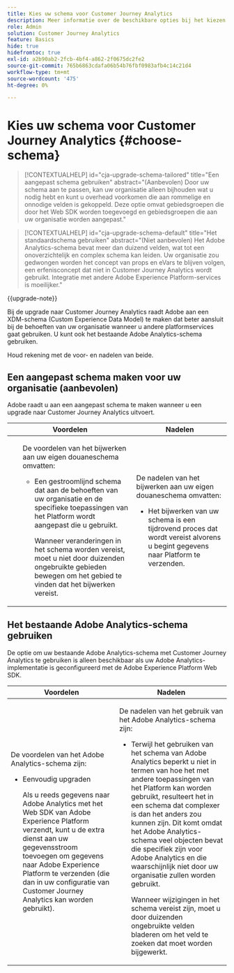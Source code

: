 ```yaml
---
title: Kies uw schema voor Customer Journey Analytics
description: Meer informatie over de beschikbare opties bij het kiezen van een schema voor Customer Journey Analytics en over de voor- en nadelen van beide
role: Admin
solution: Customer Journey Analytics
feature: Basics
hide: true
hidefromtoc: true
exl-id: a2b90ab2-2fcb-4bf4-a862-2f0675dc2fe2
source-git-commit: 765b6863cdafa06b54b76fbf0983afb4c14c21d4
workflow-type: tm+mt
source-wordcount: '475'
ht-degree: 0%

---
```


# Kies uw schema voor Customer Journey Analytics {#choose-schema}

<!-- markdownlint-disable MD034 -->

>[!CONTEXTUALHELP]
>id="cja-upgrade-schema-tailored"
>title="Een aangepast schema gebruiken"
>abstract="(Aanbevolen) Door uw schema aan te passen, kan uw organisatie alleen bijhouden wat u nodig hebt en kunt u overhead voorkomen die aan rommelige en onnodige velden is gekoppeld. Deze optie omvat gebiedsgroepen die door het Web SDK worden toegevoegd en gebiedsgroepen die aan uw organisatie worden aangepast."

<!-- markdownlint-enable MD034 -->

<!-- markdownlint-disable MD034 -->

>[!CONTEXTUALHELP]
>id="cja-upgrade-schema-default"
>title="Het standaardschema gebruiken"
>abstract="(Niet aanbevolen) Het Adobe Analytics-schema bevat meer dan duizend velden, wat tot een onoverzichtelijk en complex schema kan leiden. Uw organisatie zou gedwongen worden het concept van props en eVars te blijven volgen, een erfenisconcept dat niet in Customer Journey Analytics wordt gebruikt. Integratie met andere Adobe Experience Platform-services is moeilijker."

<!-- markdownlint-enable MD034 -->

{{upgrade-note}}

<!-- this page exists as the "Learn more" link in the info icons for the options "I am comfortable using my Adobe Analytics schema as a basis" and "I want to use a schema tailored to my organization" -->

Bij de upgrade naar Customer Journey Analytics raadt Adobe aan een XDM-schema (Custom Experience Data Model) te maken dat beter aansluit bij de behoeften van uw organisatie wanneer u andere platformservices gaat gebruiken. U kunt ook het bestaande Adobe Analytics-schema gebruiken.

Houd rekening met de voor- en nadelen van beide.

## Een aangepast schema maken voor uw organisatie (aanbevolen)

Adobe raadt u aan een aangepast schema te maken wanneer u een upgrade naar Customer Journey Analytics uitvoert.

| Voordelen | Nadelen |
|----------|---------|
| <ul><p>De voordelen van het bijwerken aan uw eigen douaneschema omvatten:</p><ul><li>Een gestroomlijnd schema dat aan de behoeften van uw organisatie en de specifieke toepassingen van het Platform wordt aangepast die u gebruikt.</li><p>Wanneer veranderingen in het schema worden vereist, moet u niet door duizenden ongebruikte gebieden bewegen om het gebied te vinden dat het bijwerken vereist.</p></ul> | <p>De nadelen van het bijwerken aan uw eigen douaneschema omvatten:</p><ul><li>Het bijwerken van uw schema is een tijdrovend proces dat wordt vereist alvorens u begint gegevens naar Platform te verzenden.</li></ul> |

## Het bestaande Adobe Analytics-schema gebruiken

De optie om uw bestaande Adobe Analytics-schema met Customer Journey Analytics te gebruiken is alleen beschikbaar als uw Adobe Analytics-implementatie is geconfigureerd met de Adobe Experience Platform Web SDK. <!-- correct? Or can you do this with an AppMeasurement implementation?-->

| Voordelen | Nadelen |
|----------|---------|
| <p>De voordelen van het Adobe Analytics-schema zijn:</p><ul><li>Eenvoudig upgraden<p>Als u reeds gegevens naar Adobe Analytics met het Web SDK van Adobe Experience Platform verzendt, kunt u de extra dienst aan uw gegevensstroom toevoegen om gegevens naar Adobe Experience Platform te verzenden (die dan in uw configuratie van Customer Journey Analytics kan worden gebruikt).</p></li></ul> | <p>De nadelen van het gebruik van het Adobe Analytics-schema zijn:</p><ul><li>Terwijl het gebruiken van het schema van Adobe Analytics beperkt u niet in termen van hoe het met andere toepassingen van het Platform kan worden gebruikt, resulteert het in een schema dat complexer is dan het anders zou kunnen zijn. Dit komt omdat het Adobe Analytics-schema veel objecten bevat die specifiek zijn voor Adobe Analytics en die waarschijnlijk niet door uw organisatie zullen worden gebruikt.<p>Wanneer wijzigingen in het schema vereist zijn, moet u door duizenden ongebruikte velden bladeren om het veld te zoeken dat moet worden bijgewerkt.</p></li></ul> |




<!-- Not sure about any of this: 

If you plan to use your Adobe Analytics schema, the following steps are required:

For Adobe Analytics implementations using AppMeasurement:

1. Datastream mapping

For Adobe Analytics implementations using the Web SDK:

1. 



the upgrade steps provided by the Customer Journey Analytics Upgrade Guide.

If you want to create an XDM schema to use with Customer Journey Analytics, continue with [Create an XDM schema to use with Customer Journey Analytics](/help/getting-started/cja-upgrade/cja-upgrade-schema-create.md).


Tags: (All 3 require data prep mapping. Would need to go into the datastream and map every single field to its appropriate place in XDM. Because whenever you use the data object, it always requires mapping. If you send something in the data object and it doesn't get mapped, the it is permanently lost and can't be recovered.)

1. Shim - Intercepts and instead of sending data to a report suite, it sends it to a Data View. (Data object)

1. Russ special - convert current implementation to a Web SDK implementation - put everything in the data object. 

1. Plop entire data layer into the data object and send that to the datastream. (not documented. Might be the Web SDK docs.)

-->
